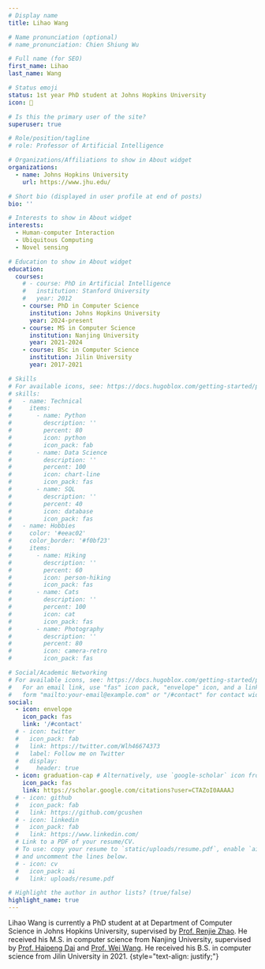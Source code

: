 ```yaml
---
# Display name
title: Lihao Wang

# Name pronunciation (optional)
# name_pronunciation: Chien Shiung Wu

# Full name (for SEO)
first_name: Lihao
last_name: Wang

# Status emoji
status: 1st year PhD student at Johns Hopkins University
icon: 👀

# Is this the primary user of the site?
superuser: true

# Role/position/tagline
# role: Professor of Artificial Intelligence

# Organizations/Affiliations to show in About widget
organizations:
  - name: Johns Hopkins University
    url: https://www.jhu.edu/

# Short bio (displayed in user profile at end of posts)
bio: ''

# Interests to show in About widget
interests:
  - Human-computer Interaction
  - Ubiquitous Computing
  - Novel sensing

# Education to show in About widget
education:
  courses:
    # - course: PhD in Artificial Intelligence
    #   institution: Stanford University
    #   year: 2012
    - course: PhD in Computer Science
      institution: Johns Hopkins University
      year: 2024-present
    - course: MS in Computer Science
      institution: Nanjing University
      year: 2021-2024
    - course: BSc in Computer Science
      institution: Jilin University
      year: 2017-2021

# Skills
# For available icons, see: https://docs.hugoblox.com/getting-started/page-builder/#icons
# skills:
#   - name: Technical
#     items:
#       - name: Python
#         description: ''
#         percent: 80
#         icon: python
#         icon_pack: fab
#       - name: Data Science
#         description: ''
#         percent: 100
#         icon: chart-line
#         icon_pack: fas
#       - name: SQL
#         description: ''
#         percent: 40
#         icon: database
#         icon_pack: fas
#   - name: Hobbies
#     color: '#eeac02'
#     color_border: '#f0bf23'
#     items:
#       - name: Hiking
#         description: ''
#         percent: 60
#         icon: person-hiking
#         icon_pack: fas
#       - name: Cats
#         description: ''
#         percent: 100
#         icon: cat
#         icon_pack: fas
#       - name: Photography
#         description: ''
#         percent: 80
#         icon: camera-retro
#         icon_pack: fas

# Social/Academic Networking
# For available icons, see: https://docs.hugoblox.com/getting-started/page-builder/#icons
#   For an email link, use "fas" icon pack, "envelope" icon, and a link in the
#   form "mailto:your-email@example.com" or "/#contact" for contact widget.
social:
  - icon: envelope
    icon_pack: fas
    link: '/#contact'
  # - icon: twitter
  #   icon_pack: fab
  #   link: https://twitter.com/Wlh46674373
  #   label: Follow me on Twitter
  #   display:
  #     header: true
  - icon: graduation-cap # Alternatively, use `google-scholar` icon from `ai` icon pack
    icon_pack: fas
    link: https://scholar.google.com/citations?user=CTAZoI0AAAAJ
  # - icon: github
  #   icon_pack: fab
  #   link: https://github.com/gcushen
  # - icon: linkedin
  #   icon_pack: fab
  #   link: https://www.linkedin.com/
  # Link to a PDF of your resume/CV.
  # To use: copy your resume to `static/uploads/resume.pdf`, enable `ai` icons in `params.yaml`,
  # and uncomment the lines below.
  # - icon: cv
  #   icon_pack: ai
  #   link: uploads/resume.pdf

# Highlight the author in author lists? (true/false)
highlight_name: true
---
```


Lihao Wang is currently a PhD student at at Department of Computer Science in Johns Hopkins University, supervised by [Prof. Renjie Zhao](https://renjiezhao.github.io/).
He received his M.S. in computer science from Nanjing University, supervised by [Prof. Haipeng Dai](https://cs.nju.edu.cn/daihp/) and [Prof. Wei Wang](https://cs.nju.edu.cn/ww/). He received his B.S. in computer science from Jilin University in 2021.
{style="text-align: justify;"}
